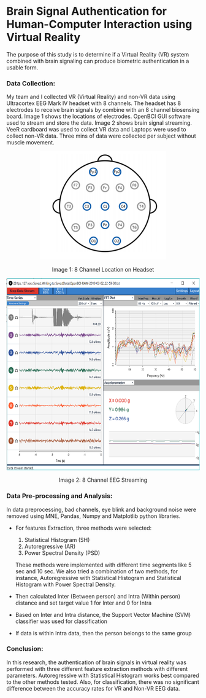 # Brain Signal Authentication for Human-Computer Interaction using Virtual Reality 

The purpose of this study is to determine if a Virtual Reality (VR) system combined with brain signaling can produce biometric authentication in a usable form. 

### Data Collection:

My team and I collected VR (Virtual Reality) and non-VR data using Ultracortex EEG Mark IV headset with 8 channels. The headset has 8 electrodes to receive brain signals by combine with an 8 channel biosensing board. Image 1 shows the locations of electrodes. OpenBCI GUI software used to stream and store the data. Image 2 shows brain signal streaming. VeeR cardboard was used to collect VR data and Laptops were used to collect non-VR data. Three mins of data were collected per subject without muscle movement.  

<p align="center"><img src="https://github.com/SonalSavaliya/Brain-Signal-Authentication-for-Human-computer-Interaction-in-Virtual-Reality/blob/master/Images/8%20channel%20location.PNG" />
  <p align="center">Image 1: 8 Channel Location on Headset</p>
</p>

<p align="center"><img src="https://github.com/SonalSavaliya/Brain-Signal-Authentication-for-Human-computer-Interaction-in-Virtual-Reality/blob/master/Images/EEG%20Streaming.png"  height="500" />
  <p align="center">Image 2: 8 Channel EEG Streaming</p>
</p>
 
 

### Data Pre-processing and Analysis:

In data preprocessing, bad channels, eye blink and background noise were removed using MNE, Pandas, Numpy and Matplotlib python libraries. 

- For features Extraction, three methods were selected:
  1) Statistical Histogram (SH)
  2) Autoregressive (AR)
  3) Power Spectral Density (PSD)
  
  These methods were implemented with different time segments like 5 sec and 10 sec. We also tried a combination of two methods, for instance, Autoregressive with Statistical Histogram and  Statistical Histogram with Power Spectral Density.
  
- Then calculated Inter (Between person) and Intra (Within person) distance and set target value 1 for Inter and 0 for Intra
- Based on Inter and Intra distance, the Support Vector Machine (SVM) classifier was used for classification
- If data is within Intra data, then the person belongs to the same group


### Conclusion:

In this research, the authentication of brain signals in virtual reality was performed with three different feature extraction methods with different parameters. Autoregressive with Statistical Histogram works best compared to the other methods tested. Also, for classification, there was no significant difference between the accuracy rates for VR and Non-VR EEG data.




